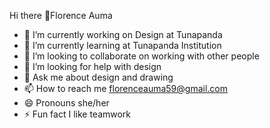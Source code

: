Hi there 👋Florence Auma
- 🔭 I’m currently working on Design at Tunapanda
- 🌱 I’m currently learning  at Tunapanda Institution
- 👯 I’m looking to collaborate on working with other people
- 🤔 I’m looking for help with design
- 💬 Ask me about design and drawing
- 📫 How to reach me florenceauma59@gmail.com
- 😄 Pronouns she/her
- ⚡ Fun fact I like teamwork

